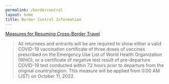 ```yaml
---
permalink: /bordercontrol
layout: home
title: Border Control Information
---
```


[Measures for Resuming Cross-Border Travel](https://www.mofa.go.jp/ca/cp/page22e_000925.html)

> All returnees and entrants will be are required to show either a valid COVID-19 vaccination certificate of three doses of vaccines prescribed on the Emergency Use List of World Health Organization (WHO), or a certificate of negative test result of pre-departure COVID-19 test conducted within 72 hours prior to departure from the original country/region. This measure will be applied from 0:00 AM (JST) on October 11, 2022.
